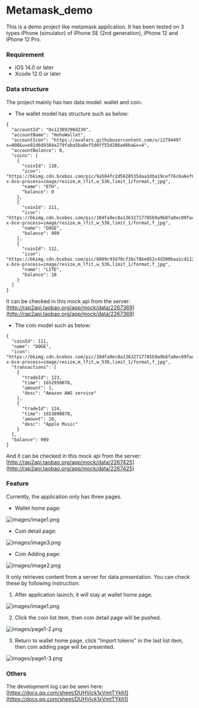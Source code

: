 # Metamask_demo

This is a demo project like metamask application. It has been tested on 3 types iPhone (simulator) of iPhone SE (2nd generation), iPhone 12 and iPhone 12 Pro.

### Requirement

* iOS 14.0 or later
* Xcode 12.0 or later

### Data structure

The project mainly has two data model: wallet and coin.

* The wallet model has structure such as below:

```
{
  "accountId": "0x12389290d239",
  "accountName": "HohoWallet",
  "accountIcon": "https://avatars.githubusercontent.com/u/1279449?s=400&u=e81d6d9384a279faba5ba8ef5d6ff55d286ad6ba&v=4",
  "accountBalance": 0,
  "coins": [
    {
      "coinId": 110,
      "icon": "https://bkimg.cdn.bcebos.com/pic/9a504fc2d5628535daa1dba19cef76c6a6ef63e8?x-bce-process=image/resize,m_lfit,w_536,limit_1/format,f_jpg",
      "name": "ETH",
      "balance": 0
    },
    {
      "coinId": 111,
      "icon": "https://bkimg.cdn.bcebos.com/pic/10dfa9ec8a13632717785b9a9b8fa0ec09fac786?x-bce-process=image/resize,m_lfit,w_536,limit_1/format,f_jpg",
      "name": "DOGE",
      "balance": 999
    },
    {
      "coinId": 112,
      "icon": "https://bkimg.cdn.bcebos.com/pic/6609c93d70cf3bc78be052c4d300baa1cd112a31?x-bce-process=image/resize,m_lfit,w_536,limit_1/format,f_jpg",
      "name": "LITE",
      "balance": 10
    }
  ]
}
```

It can be checked in this mock api from the server: 
[http://rap2api.taobao.org/app/mock/data/2267369](http://rap2api.taobao.org/app/mock/data/2267369)


* The coin model such as below:

```
{
  "coinId": 111,
  "name": "DOGE",
  "icon": "https://bkimg.cdn.bcebos.com/pic/10dfa9ec8a13632717785b9a9b8fa0ec09fac786?x-bce-process=image/resize,m_lfit,w_536,limit_1/format,f_jpg",
  "transactions": [
    {
      "tradeId": 123,
      "time": 1652950078,
      "amount": 1,
      "desc": "Amazon AWS service"
    },
    {
      "tradeId": 124,
      "time": 1653090078,
      "amount": 10,
      "desc": "Apple Music"
    }
  ],
  "balance": 999
}
```

And it can be checked in this mock api from the server: 
[http://rap2api.taobao.org/app/mock/data/2267425](http://rap2api.taobao.org/app/mock/data/2267425)

### Feature

Currently, the application only has three pages.

* Wallet home page:

![images/image1.png](images/image1.png)

* Coin detail page:

![images/image3.png](images/image3.png)

* Coin Adding page:

![images/image2.png](images/image2.png)

It only retrieves content from a server for data presentation. You can check these by following instruction:

1. After application launch, it will stay at wallet home page.

![images/image1.png](images/image1.png)

2. Click the coin list item, then coin detail page will be pushed.

![images/page1-2.png](images/page1-2.png)

3. Return to wallet home page, click "Import tokens" in the last list item, then coin adding page will be presented.

![images/page1-3.png](images/page1-3.png)



### Others

The development log can be seen here:
[https://docs.qq.com/sheet/DUHVick1xVmtTYkh1](https://docs.qq.com/sheet/DUHVick1xVmtTYkh1)
